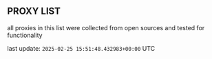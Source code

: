 ## PROXY LIST

all proxies in this list were collected from open sources and tested for functionality

last update: `2025-02-25 15:51:48.432983+00:00` UTC
